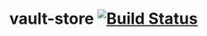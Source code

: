 # vault-store [![Build Status](https://travis-ci.org/jcoglan/vault-store.svg)](https://travis-ci.org/jcoglan/vault-store)

